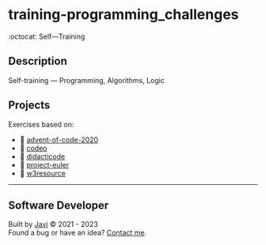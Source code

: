 # training-programming_challenges
:octocat: Self―Training
## Description
Self-training ― Programming, Algorithms, Logic
## Projects
Exercises based on:
- :open_file_folder: [advent-of-code-2020](https://adventofcode.com/)
- :open_file_folder: [codeo](https://codeo.app/)
- :open_file_folder: [didacticode](https://didacticode.com/)
- :open_file_folder: [project-euler](https://projecteuler.net/)
- :open_file_folder: [w3resource](https://www.w3resource.com/)
---
## Software Developer
Built by [Javi](https://javierandres.dev) :copyright: 2021 - 2023  
Found a bug or have an idea? [Contact me](https://javierandres.dev).
